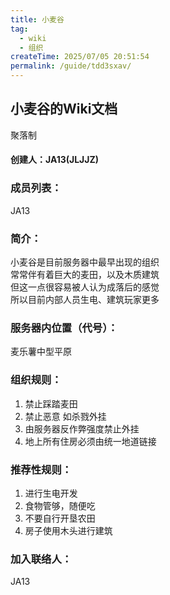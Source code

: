 ```yaml
---
title: 小麦谷
tag:
  - wiki
  - 组织
createTime: 2025/07/05 20:51:54
permalink: /guide/tdd3sxav/
---
```


## **小麦谷的Wiki文档**

聚落制

#### 创建人：JA13(JLJJZ)

### 成员列表：
JA13

### 简介：
小麦谷是目前服务器中最早出现的组织  
常常伴有着巨大的麦田，以及木质建筑  
但这一点很容易被人认为成落后的感觉  
所以目前内部人员生电、建筑玩家更多  

### 服务器内位置（代号）：

麦乐薯中型平原

### 组织规则：
1. 禁止踩踏麦田
2. 禁止恶意 如杀戮外挂
3. 由服务器反作弊强度禁止外挂
4. 地上所有住房必须由统一地道链接

### 推荐性规则：  
1. 进行生电开发
2. 食物管够，随便吃
3. 不要自行开垦农田
4. 房子使用木头进行建筑

### 加入联络人：
JA13